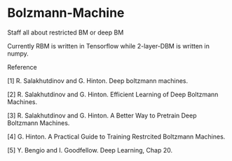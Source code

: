 # Bolzmann-Machine
Staff all about restricted BM or deep BM

Currently RBM is written in Tensorflow while 2-layer-DBM is written in numpy.

Reference

[1] R. Salakhutdinov and G. Hinton. Deep boltzmann machines.

[2] R. Salakhutdinov and G. Hinton. Efficient Learning of Deep Boltzmann Machines.

[3] R. Salakhutdinov and G. Hinton. A Better Way to Pretrain Deep Boltzmann Machines.

[4] G. Hinton. A Practical Guide to Training Restrcited Boltzmann Machines.

[5] Y. Bengio and I. Goodfellow. Deep Learning, Chap 20.

